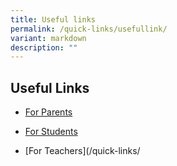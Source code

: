 ```yaml
---
title: Useful links
permalink: /quick-links/usefullink/
variant: markdown
description: ""
---
```

## Useful Links

* [For Parents](/quick-links/permalink/)

* [For Students](/quick-links/)

* [For Teachers](/quick-links/